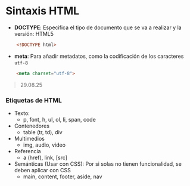 # Sintaxis HTML

- **DOCTYPE**: Especifica el tipo de documento que se va a realizar y la versión: HTML5

```HTML
    <!DOCTYPE html>
```

- **meta**: Para añadir metadatos, como la codificación de los caracteres `utf-8`

```HTML
    <meta charset="utf-8">
```

> 29.08.25

### Etiquetas de HTML

- Texto:
  - p, font, h, ul, ol, li, span, code
- Contenedores
  - table (tr, td), div
- Multimedios
  - img, audio, video
- Referencia
  - a (href), link, \[src\]
- Semánticas (Usar con CSS): Por si solas no tienen funcionalidad, se deben aplicar con CSS
  - main, content, footer, aside, nav
